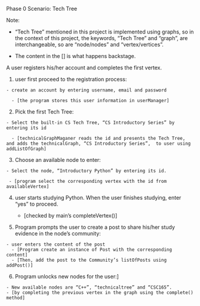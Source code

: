 Phase 0 Scenario: Tech Tree

Note: 

  - “Tech Tree” mentioned in this project is implemented using graphs, so in the context of this project, the keywords, “Tech Tree” and “graph”, are interchangeable, so are “node/nodes” and “vertex/vertices”.
  
  - The content in the [] is what happens backstage.

A user registers his/her account and completes the first vertex.

  1. user first proceed to the registration process:
    
    - create an account by entering username, email and password

      - [the program stores this user information in userManager]

  2. Pick the first Tech Tree:
  
    - Select the built-in CS Tech Tree, “CS Introductory Series” by entering its id

      - [technicalGraphMaganer reads the id and presents the Tech Tree, and adds the technicalGraph, “CS Introductory Series”,  to user using addListOfGraph]

  3. Choose an available node to enter:

    - Select the node, “Introductory Python” by entering its id.

     - [program select the corresponding vertex with the id from availableVertex]

  4. user starts studying Python. When the user finishes studying, enter “yes” to proceed.

     - [checked by main’s completeVertex()]

  5. Program prompts the user to create a post to share his/her study evidence in the node’s community:
  
    - user enters the content of the post
      - [Program create an instance of Post with the corresponding content]
      - [Then, add the post to the Community’s listOfPosts using addPost()]

  6. Program unlocks new nodes for the user:]

    - New available nodes are “C++”, “technicaltree” and “CSC165”.
    - [by completing the previous vertex in the graph using the complete() method]
